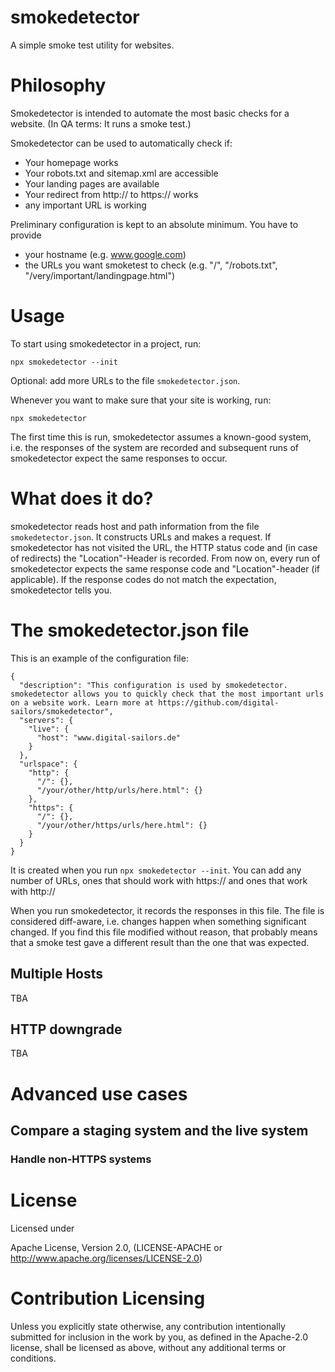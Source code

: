# smokedetector

A simple smoke test utility for websites.

# Philosophy

Smokedetector is intended to automate the most basic checks for a website. (In QA terms: It runs a smoke test.) 

Smokedetector can be used to automatically check if:

- Your homepage works
- Your robots.txt and sitemap.xml are accessible
- Your landing pages are available
- Your redirect from http:// to https:// works
- any important URL is working

Preliminary configuration is kept to an absolute minimum. You have to provide
- your hostname (e.g. www.google.com)
- the URLs you want smoketest to check (e.g. "/", "/robots.txt", "/very/important/landingpage.html")

# Usage

To start using smokedetector in a project, run:

```
npx smokedetector --init
```

Optional: add more URLs to the file `smokedetector.json`.

Whenever you want to make sure that your site is working, run:

```
npx smokedetector
```

The first time this is run, smokedetector assumes a known-good system, i.e. the responses of the system are recorded and subsequent runs of smokedetector expect the same responses to occur.

# What does it do?

smokedetector reads host and path information from the file `smokedetector.json`.
It constructs URLs and makes a request. If smokedetector has not visited the URL, the HTTP status code and (in case of redirects) the "Location"-Header is recorded. From now on, every run of smokedetector expects the same response code and "Location"-header (if applicable). If the response codes do not match the expectation, smokedetector tells you.

# The smokedetector.json file

This is an example of the configuration file:

```
{
  "description": "This configuration is used by smokedetector. smokedetector allows you to quickly check that the most important urls on a website work. Learn more at https://github.com/digital-sailors/smokedetector",
  "servers": {
    "live": {
      "host": "www.digital-sailors.de"
    }
  },
  "urlspace": {
    "http": {
      "/": {},
      "/your/other/http/urls/here.html": {}
    },
    "https": {
      "/": {},
      "/your/other/https/urls/here.html": {}
    }
  }
}
```

It is created when you run `npx smokedetector --init`. You can add any number of URLs, ones that should work with https:// and ones that work with http://

When you run smokedetector, it records the responses in this file. The file is considered diff-aware, i.e. changes happen when something significant changed. If you find this file modified without reason, that probably means that a smoke test gave a different result than the one that was expected.

## Multiple Hosts

TBA

## HTTP downgrade

TBA

# Advanced use cases

## Compare a staging system and the live system

### Handle non-HTTPS systems


# License

Licensed under

Apache License, Version 2.0, (LICENSE-APACHE or http://www.apache.org/licenses/LICENSE-2.0)

# Contribution Licensing

Unless you explicitly state otherwise, any contribution intentionally submitted for inclusion in the work by you, as defined in the Apache-2.0 license, shall be licensed as above, without any additional terms or conditions.